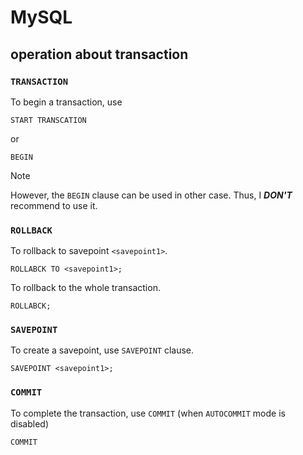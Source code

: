 # MySQL
## operation about transaction
### `TRANSACTION`
To begin a transaction, use

```
START TRANSCATION
```

or

```
BEGIN
```

> [!NOTE]
> However, the `BEGIN` clause can be used in other case. Thus, I ***DON'T*** recommend to use it.

### `ROLLBACK`
To rollback to savepoint `<savepoint1>`.

`ROLLABCK TO <savepoint1>;`

To rollback to the whole transaction.

`ROLLABCK;`

### `SAVEPOINT`
To create a savepoint, use `SAVEPOINT` clause.

```
SAVEPOINT <savepoint1>;
```

### `COMMIT`
To complete the transaction, use `COMMIT` (when `AUTOCOMMIT` mode is disabled)

```
COMMIT
```

